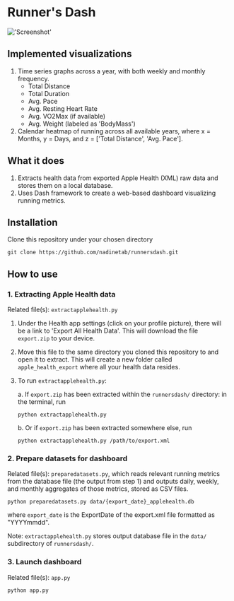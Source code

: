 # Runner's Dash

!['Screenshot'](screenshots/2022-03-18_screenshot.gif)

## Implemented visualizations
1. Time series graphs across a year, with both weekly and monthly frequency.
    - Total Distance
    - Total Duration
    - Avg. Pace
    - Avg. Resting Heart Rate
    - Avg. VO2Max (if available)
    - Avg. Weight (labeled as 'BodyMass')
1. Calendar heatmap of running across all available years, where x = Months, y = Days, and z = ['Total Distance', 'Avg. Pace'].

## What it does
1. Extracts health data from exported Apple Health (XML) raw data and stores them on a local database.
2. Uses Dash framework to create a web-based dashboard visualizing running metrics.

## Installation
Clone this repository under your chosen directory
```
git clone https://github.com/nadinetab/runnersdash.git
```

## How to use

### 1. Extracting Apple Health data
Related file(s): `extractapplehealth.py`
1. Under the Health app settings (click on your profile picture), there will be a link to 'Export All Health Data'. This will download the file `export.zip` to your device. 
1. Move this file to the same directory you cloned this repository to and open it to extract. This will create a new folder called `apple_health_export` where all your health data resides.
1. To run `extractapplehealth.py`:

    a. If `export.zip` has been extracted within the `runnersdash/` directory: in the terminal, run
    ```
    python extractapplehealth.py
    ```

    b. Or if `export.zip` has been extracted somewhere else, run
    ```
    python extractapplehealth.py /path/to/export.xml
    ```

### 2. Prepare datasets for dashboard
Related file(s): `preparedatasets.py`, which reads relevant running metrics from the database file (the output from step 1) and outputs daily, weekly, and monthly aggregates of those metrics, stored as CSV files.

```
python preparedatasets.py data/{export_date}_applehealth.db
```

where `export_date` is the ExportDate of the export.xml file formatted as "YYYYmmdd".

Note: `extractapplehealth.py` stores output database file in the `data/` subdirectory of `runnersdash/`.

### 3. Launch dashboard
Related file(s): `app.py`

```
python app.py
```

<!--- 
TO-DO: 
- Add list of available visualizations?
--->
